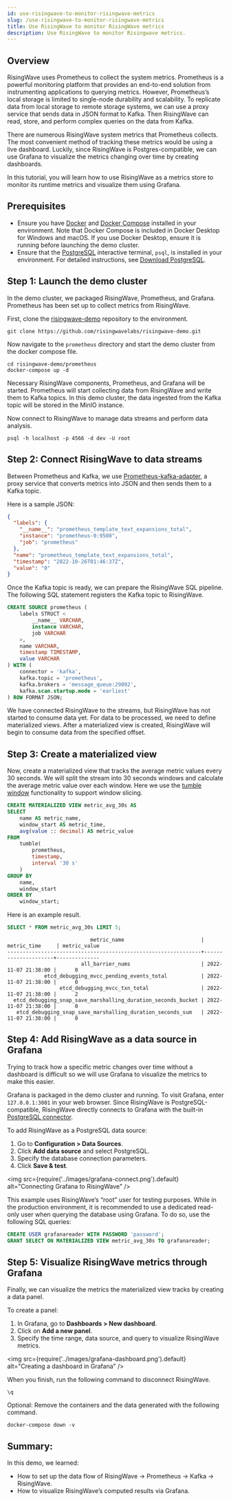 ```yaml
---
id: use-risingwave-to-monitor-risingwave-metrics
slug: /use-risingwave-to-monitor-risingwave-metrics
title: Use RisingWave to monitor RisingWave metrics
description: Use RisingWave to monitor Risingwave metrics.
---
```


## Overview

RisingWave uses Prometheus to collect the system metrics. Prometheus is a powerful monitoring platform that provides an end-to-end solution from instrumenting applications to querying metrics. However, Prometheus’s local storage is limited to single-node durability and scalability. To replicate data from local storage to remote storage systems, we can use a proxy service that sends data in JSON format to Kafka. Then RisingWave can read, store, and perform complex queries on the data from Kafka.

There are numerous RisingWave system metrics that Prometheus collects. The most convenient method of tracking these metrics would be using a live dashboard. Luckily, since RisingWave is Postgres-compatible, we can use Grafana to visualize the metrics changing over time by creating dashboards.

In this tutorial, you will learn how to use RisingWave as a metrics store to monitor its runtime metrics and visualize them using Grafana.

## Prerequisites

- Ensure you have [Docker](https://docs.docker.com/get-docker/) and [Docker Compose](https://docs.docker.com/compose/install/) installed in your environment. Note that Docker Compose is included in Docker Desktop for Windows and macOS. If you use Docker Desktop, ensure it is running before launching the demo cluster.
- Ensure that the [PostgreSQL](https://www.postgresql.org/docs/current/app-psql.html) interactive terminal, `psql`, is installed in your environment. For detailed instructions, see [Download PostgreSQL](https://www.postgresql.org/download/).

## Step 1: Launch the demo cluster

In the demo cluster, we packaged RisingWave, Prometheus, and Grafana. Prometheus has been set up to collect metrics from RisingWave.

First, clone the [risingwave-demo](https://github.com/singularity-data/risingwave-demo) repository to the environment.

```shell
git clone https://github.com/risingwavelabs/risingwave-demo.git
```

Now navigate to the `prometheus` directory and start the demo cluster from the docker compose file.

```shell
cd risingwave-demo/prometheus
docker-compose up -d
```

Necessary RisingWave components, Prometheus, and Grafana will be started. Prometheus will start collecting data from RisingWave and write them to Kafka topics. In this demo cluster, the data ingested from the Kafka topic will be stored in the MinIO instance.

Now connect to RisingWave to manage data streams and perform data analysis.

```shell
psql -h localhost -p 4566 -d dev -U root
```

## Step 2: Connect RisingWave to data streams

Between Prometheus and Kafka, we use [Prometheus-kafka-adapter](https://github.com/Telefonica/prometheus-kafka-adapter), a proxy service that converts metrics into JSON and then sends them to a Kafka topic.

Here is a sample JSON:

```JSON
{
  "labels": {
    "__name__": "prometheus_template_text_expansions_total",
    "instance": "prometheus-0:9500",
    "job": "prometheus"
  },
  "name": "prometheus_template_text_expansions_total",
  "timestamp": "2022-10-26T01:46:37Z",
  "value": "0"
}
```

Once the Kafka topic is ready, we can prepare the RisingWave SQL pipeline. The following SQL statement registers the Kafka topic to RisingWave.

```sql
CREATE SOURCE prometheus (
    labels STRUCT <
        __name__ VARCHAR,
        instance VARCHAR,
        job VARCHAR
    >,
    name VARCHAR,
    timestamp TIMESTAMP,
    value VARCHAR
) WITH (
    connector = 'kafka',
    kafka.topic = 'prometheus',
    kafka.brokers = 'message_queue:29092',
    kafka.scan.startup.mode = 'earliest'
) ROW FORMAT JSON;
```

We have connected RisingWave to the streams, but RisingWave has not started to consume data yet. For data to be processed, we need to define materialized views. After a materialized view is created, RisingWave will begin to consume data from the specified offset.

## Step 3: Create a materialized view

Now, create a materialized view that tracks the average metric values every 30 seconds. We will split the stream into 30 seconds windows and calculate the average metric value over each window. Here we use the [tumble window](https://www.risingwave.dev/docs/latest/sql-function-time-window/) functionality to support window slicing.

```sql
CREATE MATERIALIZED VIEW metric_avg_30s AS
SELECT
    name AS metric_name,
    window_start AS metric_time,
    avg(value :: decimal) AS metric_value
FROM
    tumble(
        prometheus,
        timestamp,
        interval '30 s'
    )
GROUP BY
    name,
    window_start
ORDER BY
    window_start;
```

Here is an example result.

```sql
SELECT * FROM metric_avg_30s LIMIT 5;
```

```
                           metric_name                         |     metric_time     | metric_value       
---------------------------------------------------------------+---------------------+--------------
                        all_barrier_nums                       | 2022-11-07 21:38:00 |      0 
            etcd_debugging_mvcc_pending_events_total           | 2022-11-07 21:38:00 |      0
                 etcd_debugging_mvcc_txn_total                 | 2022-11-07 21:38:00 |      2
  etcd_debugging_snap_save_marshalling_duration_seconds_bucket | 2022-11-07 21:38:00 |      0
   etcd_debugging_snap_save_marshalling_duration_seconds_sum   | 2022-11-07 21:38:00 |      0
```

## Step 4: Add RisingWave as a data source in Grafana

Trying to track how a specific metric changes over time without a dashboard is difficult so we will use Grafana to visualize the metrics to make this easier.

Grafana is packaged in the demo cluster and running. To visit Grafana, enter `127.0.0.1:3001` in your web browser. Since RisingWave is PostgreSQL-compatible, RisingWave directly connects to Grafana with the built-in [PostgreSQL connector](https://grafana.com/docs/grafana/latest/datasources/postgres/). 

To add RisingWave as a PostgreSQL data source:

1. Go to **Configuration > Data Sources**. 
2. Click **Add data source** and select PostgreSQL. 
3. Specify the database connection parameters.
4. Click **Save & test**.

<img
  src={require('../images/grafana-connect.png').default}
  alt="Connecting Grafana to RisingWave"
/>

This example uses RisingWave’s “root” user for testing purposes. While in the production environment, it is recommended to use a dedicated read-only user when querying the database using Grafana. To do so, use the following SQL queries:

```sql
CREATE USER grafanareader WITH PASSWORD 'password';
GRANT SELECT ON MATERIALIZED VIEW metric_avg_30s TO grafanareader;
```

## Step 5: Visualize RisingWave metrics through Grafana

Finally, we can visualize the metrics the materialized view tracks by creating a data panel.

To create a panel:

1. In Grafana, go to **Dashboards > New dashboard**. 
2. Click on **Add a new panel**. 
3. Specify the time range, data source, and query to visualize RisingWave metrics.

<img
  src={require('../images/grafana-dashboard.png').default}
  alt="Creating a dashboard in Grafana"
/>

When you finish, run the following command to disconnect RisingWave.

```shell
\q
```

Optional: Remove the containers and the data generated with the following command.

```shell
docker-compose down -v
```

## Summary:

In this demo, we learned:

- How to set up the data flow of RisingWave → Prometheus → Kafka → RisingWave.
- How to visualize RisingWave’s computed results via Grafana.